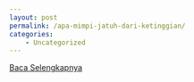 ```yaml
---
layout: post
permalink: /apa-mimpi-jatuh-dari-ketinggian/
categories:
    - Uncategorized
---
```


[Baca Selengkapnya](/03)